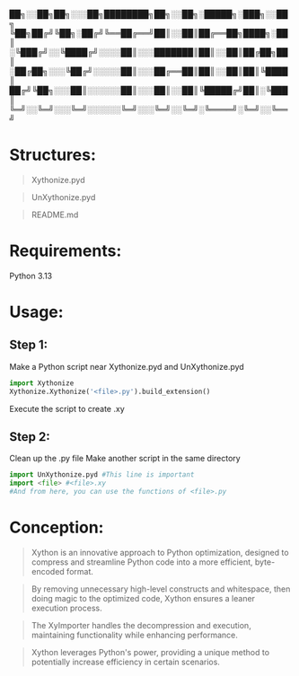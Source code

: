 
██╗░░██╗██╗░░░██╗████████╗██╗░░██╗░█████╗░███╗░░██╗
╚██╗██╔╝╚██╗░██╔╝╚══██╔══╝██║░░██║██╔══██╗████╗░██║
░╚███╔╝░░╚████╔╝░░░░██║░░░███████║██║░░██║██╔██╗██║
░██╔██╗░░░╚██╔╝░░░░░██║░░░██╔══██║██║░░██║██║╚████║
██╔╝╚██╗░░░██║░░░░░░██║░░░██║░░██║╚█████╔╝██║░╚███║
╚═╝░░╚═╝░░░╚═╝░░░░░░╚═╝░░░╚═╝░░╚═╝░╚════╝░╚═╝░░╚══╝

# Structures:
> Xythonize.pyd

> UnXythonize.pyd

> README.md

# Requirements: 
Python 3.13

# Usage:

## Step 1: 
Make a Python script near Xythonize.pyd and UnXythonize.pyd
```python
import Xythonize
Xythonize.Xythonize('<file>.py').build_extension()
```
Execute the script to create <file>.xy

## Step 2:
Clean up the .py file
Make another script in the same directory
```python
import UnXythonize.pyd #This line is important
import <file> #<file>.xy
#And from here, you can use the functions of <file>.py
```

# Conception:
> Xython is an innovative approach to Python optimization, designed to compress and streamline Python code into a more efficient, byte-encoded format.
 
> By removing unnecessary high-level constructs and whitespace, then doing magic to the optimized code, Xython ensures a leaner execution process. 

> The XyImporter handles the decompression and execution, maintaining functionality while enhancing performance.

> Xython leverages Python's power, providing a unique method to potentially increase efficiency in certain scenarios.
